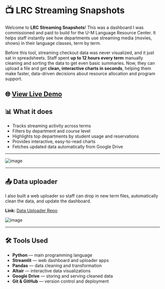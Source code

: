 # 📺 LRC Streaming Snapshots

Welcome to **LRC Streaming Snapshots**! This was a dashboard I was commissioned and paid to build for the U-M Language Resource Center. It helps staff instantly see how departments use streaming media (movies, shows) in their language classes, term by term.

Before this tool, streaming checkout data was never visualized, and it just sat in spreadsheets. Staff spent **up to 12 hours every term** manually cleaning and sorting the data to get even basic summaries. Now, they can upload a file and get **clean, interactive charts in seconds**, helping them make faster, data-driven decisions about resource allocation and program support.

 ## 🌐 [View Live Demo](https://lrc-streaming-snapshots.streamlit.app/)
## 📊 What it does

- Tracks streaming activity across terms
- Filters by department and course level
- Highlights top departments by student usage and reservations
- Provides interactive, easy-to-read charts
- Fetches updated data automatically from Google Drive

---

![image](https://github.com/user-attachments/assets/d80be3ab-7b4b-4b46-8895-cfe2666bb99b)

---

## 📤 Data uploader

I also built a web uploader so staff can drop in new term files, automatically clean the data, and update the dashboard.

**Link:** [Data Uploader Repo](https://github.com/leannecheng/LRC-Streaming-Uploader)


![image](https://github.com/user-attachments/assets/c5168c97-75f6-4739-9b01-6abf174c9242)


---

## 🛠️ Tools Used

- **Python** — main programming language
- **Streamlit** — web dashboard and uploader apps
- **Pandas** — data cleaning and transformation
- **Altair** — interactive data visualizations
- **Google Drive** — storing and serving cleaned data
- **Git & GitHub** — version control and deployment


